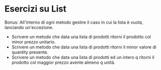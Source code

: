 # Esercizi su List
Bonus: All'interno di ogni metodo gestire il caso in cui la lista è vuota, lanciando un'eccezione.

- Scrivere un metodo che data una lista di prodotti ritorni il prodotto col minor prezzo unitario.
- Scrivere un metodo che data una lista di prodotti ritorni il minor valore di quantity presente.
- Scrivere un metodo che data una lista di prodotti ed un intero q ritorni il prodotto col maggior prezzo avente almeno q unità.
